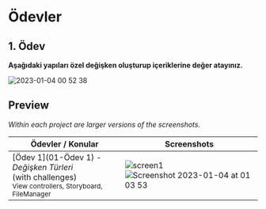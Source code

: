 # Ödevler

## 1. Ödev

**Aşağıdaki yapıları özel değişken oluşturup içeriklerine değer atayınız.**

![2023-01-04 00 52 38](https://user-images.githubusercontent.com/77938037/210447657-2544ec2d-a854-4d39-b441-694043fe0c5e.jpg)

## Preview

*Within each project are larger versions of the screenshots.*

Ödevler / Konular                                                                                                                                                            | Screenshots
---                                                                                                                                                                          |---
[Ödev 1](01-Ödev 1) - *Değişken Türleri* <br/>(with challenges)                                         <br/><sub> View controllers, Storyboard, FileManager                               </sub> | ![screen1](01-Project1/screenshots/small/screen01.png) ![Screenshot 2023-01-04 at 01 03 53](https://user-images.githubusercontent.com/77938037/210448935-98818b62-c603-4bca-8c81-9b5afd3ba991.png) |

